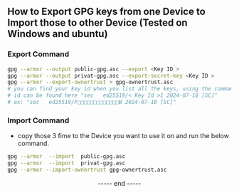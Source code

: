## How to Export GPG keys from one Device to Import those to other Device (Tested on Windows and ubuntu)

### Export Command

```bash
gpg --armor --output public-gpg.asc --export <Key ID >
gpg --armor --output privat-gpg.asc --export-secret-key <Key ID >
gpg --armor --export-ownertrust > gpg-ownertrust.asc
# you can find your key id when you list all the keys, using the command "gpg --list-secret-keys --keyid-format=long"
# id can be found here "sec   ed25519/< Key Id >1 2024-07-10 [SC]"
# ex: "sec   ed25519/F□□□□□□□□□□□□□B 2024-07-10 [SC]"
```

### Import Command

- copy those 3 fime to the Device you want to use it on and run the below command.

```bash
gpg --armor  --import  public-gpg.asc
gpg --armor  --import  privat-gpg.asc
gpg --armor --import-ownertrust gpg-ownertrust.asc 
```

<p align="center">
 ----- end -----
</p>